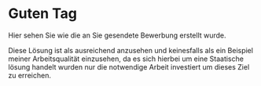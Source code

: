 # Guten Tag

Hier sehen Sie wie die an Sie gesendete Bewerbung erstellt wurde.

Diese Lösung ist als ausreichend anzusehen und keinesfalls als ein Beispiel meiner Arbeitsqualität einzusehen,
da es sich hierbei um eine Staatische lösung handelt wurden nur die notwendige Arbeit investiert um dieses Ziel zu erreichen. 


